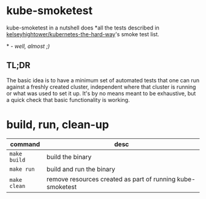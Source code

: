 # kube-smoketest

kube-smoketest in a nutshell does *all the tests described in [kelseyhightower/kubernetes-the-hard-way](https://github.com/kelseyhightower/kubernetes-the-hard-way/blob/master/docs/13-smoke-test.md)'s smoke test list.

\* - _well, almost ;)_

## TL;DR

The basic idea is to have a minimum set of automated tests that one can run against a freshly created cluster, independent where that cluster
is running or what was used to set it up. It's by no means meant to be exhaustive, but a quick check that basic functionality is working.

# build, run, clean-up

| command | desc |
| ------- | ---- |
| `make build` | build the binary |
| `make run` | build and run the binary |
| `make clean` | remove resources created as part of running kube-smoketest |
